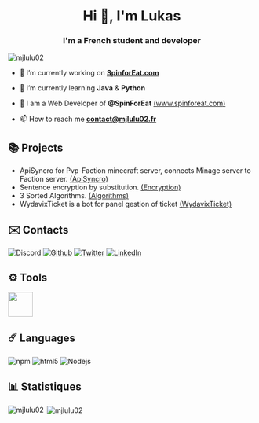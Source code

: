 <h1 align="center">Hi 👋, I'm Lukas</h1>
<h3 align="center">I'm a French student and developer</h3>

<p align="left"> <img src="https://komarev.com/ghpvc/?username=mjlulu02&label=Profile%20views&color=0e75b6&style=flat" alt="mjlulu02" /> </p>

- 🔭 I’m currently working on <a target="blank" href="https://spinforeat.com">**SpinforEat.com**</a>

- 🌱 I’m currently learning **Java** & **Python**

- 👯 I am a Web Developer of **@SpinForEat** [(www.spinforeat.com)](https://spinforeat.com)

- 📫 How to reach me **contact@mjlulu02.fr**

## 📚 Projects

- ApiSyncro for Pvp-Faction minecraft server, connects Minage server to Faction server.  [(ApiSyncro)](https://github.com/MJlulu02/ApiSyncro-Faction-Minage-Minecraft)
- Sentence encryption by substitution.  [(Encryption)](https://github.com/MJlulu02/Encryption)
- 3 Sorted Algorithms. [(Algorithms)](https://github.com/MJlulu02/Sorted-Algorithms)
- WydavixTicket is a bot for panel gestion of ticket [(WydavixTicket)](https://github.com/Wydavix/WydavixTicket)

## ✉️ Contacts
<p align="left">
<p><img alt="Discord" src="https://img.shields.io/badge/Discord-MJlulu02%236385-lightgrey?style=for-the-badge&logo=appveyor">  <a href="https://github.com/MJlulu02" target="_blank"><img alt="Github" src="https://img.shields.io/badge/GitHub-%2312100E.svg?&style=for-the-badge&logo=Github&logoColor=white" /></a>  <a href="https://twitter.com/MJlulu02" target="_blank"><img alt="Twitter" src="https://img.shields.io/badge/twitter-%231DA1F2.svg?&style=for-the-badge&logo=twitter&logoColor=white" /></a>  <a href="https://www.linkedin.com/in/lukas-vitu-b07000200/" target="_blank"><img alt="LinkedIn" src="https://img.shields.io/badge/linkedin-%230077B5.svg?&style=for-the-badge&logo=linkedin&logoColor=white" /></a>
  
## ⚙️ Tools

<img src="https://cdn.icon-icons.com/icons2/1381/PNG/512/visualstudiocode_93981.png" width="50px" height="50px" />

## ☄️ Languages
<img alt="npm" src="https://img.shields.io/badge/-NPM-CB3837?style=flat-square&logo=npm&logoColor=white" />
<img alt="html5" src="https://img.shields.io/badge/-HTML5-E34F26?style=flat-square&logo=html5&logoColor=white" />
<img alt="Nodejs" src="https://img.shields.io/badge/-Nodejs-43853d?style=flat-square&logo=Node.js&logoColor=white" />

## 📊 Statistiques
<p><img align="left" src="https://github-readme-stats.vercel.app/api/top-langs/?username=MJlulu02&theme=blue-green" alt="mjlulu02" /></p>

<p>&nbsp;<img align="center" src="https://github-readme-stats.vercel.app/api?username=MJlulu02&theme=blue-green" alt="mjlulu02" /></p>
